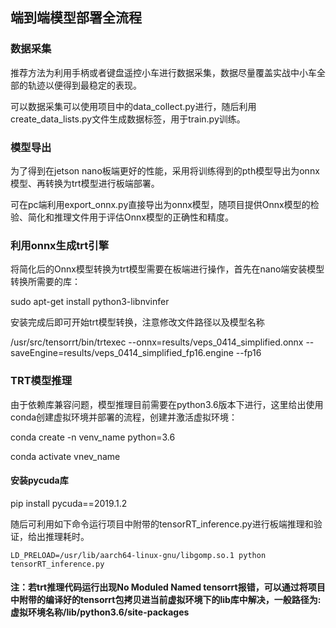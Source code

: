 ## 端到端模型部署全流程

### 数据采集

推荐方法为利用手柄或者键盘遥控小车进行数据采集，数据尽量覆盖实战中小车全部的轨迹以便得到最稳定的表现。

可以数据采集可以使用项目中的data_collect.py进行，随后利用create_data_lists.py文件生成数据标签，用于train.py训练。

### 模型导出

为了得到在jetson nano板端更好的性能，采用将训练得到的pth模型导出为onnx模型、再转换为trt模型进行板端部署。

可在pc端利用export_onnx.py直接导出为onnx模型，随项目提供Onnx模型的检验、简化和推理文件用于评估Onnx模型的正确性和精度。

### 利用onnx生成trt引擎

将简化后的Onnx模型转换为trt模型需要在板端进行操作，首先在nano端安装模型转换所需要的库：

sudo apt-get install python3-libnvinfer

安装完成后即可开始trt模型转换，注意修改文件路径以及模型名称

/usr/src/tensorrt/bin/trtexec --onnx=results/veps_0414_simplified.onnx --saveEngine=results/veps_0414_simplified_fp16.engine --fp16

### TRT模型推理

由于依赖库兼容问题，模型推理目前需要在python3.6版本下进行，这里给出使用conda创建虚拟环境并部署的流程，创建并激活虚拟环境：

conda create -n venv_name python=3.6 

conda activate vnev_name

#### 安装pycuda库

pip install pycuda==2019.1.2

随后可利用如下命令运行项目中附带的tensorRT_inference.py进行板端推理和验证，给出推理耗时。

```
LD_PRELOAD=/usr/lib/aarch64-linux-gnu/libgomp.so.1 python tensorRT_inference.py
```

#### 注：若trt推理代码运行出现No Moduled Named tensorrt报错，可以通过将项目中附带的编译好的tensorrt包拷贝进当前虚拟环境下的lib库中解决，一般路径为:虚拟环境名称/lib/python3.6/site-packages

